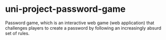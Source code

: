 # uni-project-password-game
Password game, which is an interactive web game (web application) that challenges players to create a password by following an increasingly absurd set of rules.
